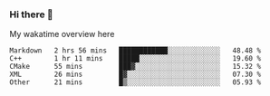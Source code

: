 ### Hi there 👋

<!--
**Jassy930/Jassy930** is a ✨ _special_ ✨ repository because its `README.md` (this file) appears on your GitHub profile.

Here are some ideas to get you started:

- 🔭 I’m currently working on ...
- 🌱 I’m currently learning ...
- 👯 I’m looking to collaborate on ...
- 🤔 I’m looking for help with ...
- 💬 Ask me about ...
- 📫 How to reach me: ...
- 😄 Pronouns: ...
- ⚡ Fun fact: ...
-->

My wakatime overview here
<!--START_SECTION:waka-->
```text
Markdown   2 hrs 56 mins   ████████████░░░░░░░░░░░░░   48.48 % 
C++        1 hr 11 mins    █████░░░░░░░░░░░░░░░░░░░░   19.60 % 
CMake      55 mins         ███▓░░░░░░░░░░░░░░░░░░░░░   15.32 % 
XML        26 mins         █▓░░░░░░░░░░░░░░░░░░░░░░░   07.30 % 
Other      21 mins         █▒░░░░░░░░░░░░░░░░░░░░░░░   05.93 % 
```
<!--END_SECTION:waka-->
